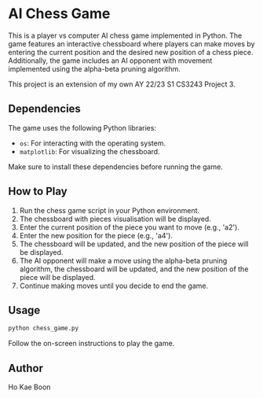 # AI Chess Game

This is a player vs computer AI chess game implemented in Python. The game features an interactive chessboard where players can make moves by entering the current position and the desired new position of a chess piece. Additionally, the game includes an AI opponent with movement implemented using the alpha-beta pruning algorithm.

This project is an extension of my own AY 22/23 S1 CS3243 Project 3.

## Dependencies

The game uses the following Python libraries:

- `os`: For interacting with the operating system.
- `matplotlib`: For visualizing the chessboard.

Make sure to install these dependencies before running the game.

## How to Play

1. Run the chess game script in your Python environment.
2. The chessboard with pieces visualisation will be displayed.
3. Enter the current position of the piece you want to move (e.g., 'a2').
4. Enter the new position for the piece (e.g., 'a4').
5. The chessboard will be updated, and the new position of the piece will be displayed.
6. The AI opponent will make a move using the alpha-beta pruning algorithm, the chessboard will be updated, and the new position of the piece will be displayed.
7. Continue making moves until you decide to end the game.

## Usage

```bash
python chess_game.py
```

Follow the on-screen instructions to play the game.

## Author

Ho Kae Boon
